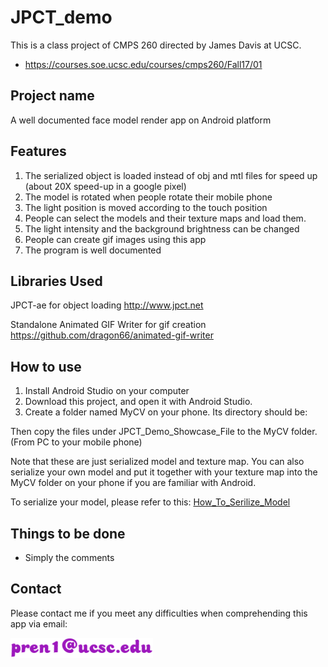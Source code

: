 # JPCT_demo
This is a class project of CMPS 260 directed by James Davis at UCSC.
- https://courses.soe.ucsc.edu/courses/cmps260/Fall17/01
## Project name
A well documented face model render app on Android platform
## Features
1. The serialized object is loaded instead of obj and mtl files for speed up (about 20X speed-up in a google pixel)
2. The model is rotated when people rotate their mobile phone
3. The light position is moved according to the touch position
4. People can select the models and their texture maps and load them.
5. The light intensity and the background brightness can be changed
6. People can create gif images using this app
7. The program is well documented
## Libraries Used
JPCT-ae for object loading
http://www.jpct.net

Standalone Animated GIF Writer for gif creation
https://github.com/dragon66/animated-gif-writer
## How to use
1. Install Android Studio on your computer
2. Download this project, and open it with Android Studio.
3. Create a folder named MyCV on your phone. Its directory should be:

Then copy the files under JPCT_Demo_Showcase_File to the MyCV folder. (From PC to your mobile phone)

Note that these are just serialized model and texture map. You can also serialize your own model and put it together with your texture map into the MyCV folder on your phone if you are familiar with Android.

To serialize your model, please refer to this:
[How_To_Serilize_Model](How_To_Serilize_Model.md)
## Things to be done
- Simply the comments 
## Contact
Please contact me if you meet any difficulties when comprehending this app via email:

![image](https://github.com/pren1/JPCT_demo/raw/master/output2.png)
